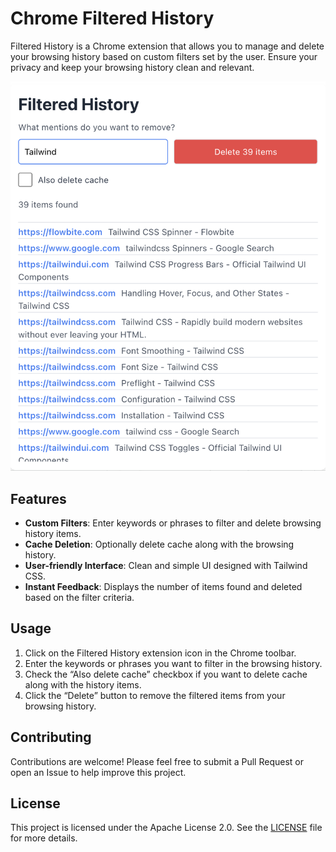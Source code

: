 # Chrome Filtered History

Filtered History is a Chrome extension that allows you to manage and delete your browsing history based on custom filters set by the user. Ensure your privacy and keep your browsing history clean and relevant.

![Filtered History](./image.png)

## Features

- **Custom Filters**: Enter keywords or phrases to filter and delete browsing history items.
- **Cache Deletion**: Optionally delete cache along with the browsing history.
- **User-friendly Interface**: Clean and simple UI designed with Tailwind CSS.
- **Instant Feedback**: Displays the number of items found and deleted based on the filter criteria.

## Usage

1.	Click on the Filtered History extension icon in the Chrome toolbar.
2.	Enter the keywords or phrases you want to filter in the browsing history.
3.	Check the “Also delete cache” checkbox if you want to delete cache along with the history items.
4.	Click the “Delete” button to remove the filtered items from your browsing history.

## Contributing

Contributions are welcome! Please feel free to submit a Pull Request or open an Issue to help improve this project.

## License

This project is licensed under the Apache License 2.0. See the [LICENSE](LICENSE) file for more details.
